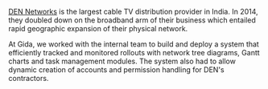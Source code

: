 [DEN Networks](https://www.dennetworks.com) is the largest cable TV distribution provider in India. In 2014, they doubled down on the broadband arm of their business which entailed rapid geographic expansion of their physical network.

At Gida, we worked with the internal team to build and deploy a system that efficiently tracked and monitored rollouts with network tree diagrams, Gantt charts and task management modules. The system also had to allow dynamic creation of accounts and permission handling for DEN's contractors.